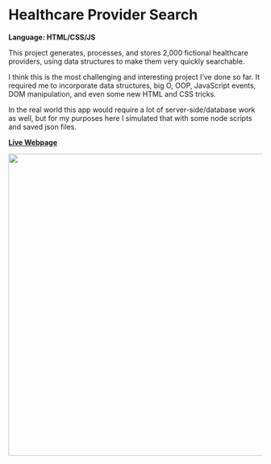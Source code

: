 # Healthcare Provider Search
<strong>Language: HTML/CSS/JS</strong>

This project generates, processes, and stores 2,000 fictional healthcare providers, using data structures to make them very quickly searchable.

I think this is the most challenging and interesting project I’ve done so far. It required me to incorporate data structures, big O, OOP, JavaScript events, DOM manipulation, and even some new HTML and CSS tricks. 

In the real world this app would require a lot of server-side/database work as well, but for my purposes here I simulated that with some node scripts and saved json files. 

<a href="http://dargacode.com/HealthcareSearch/"><b>Live Webpage</b></a>

<img src ="http://68.media.tumblr.com/1cfafabd0a959658bcda738ceb85cbbe/tumblr_inline_onwgbognpQ1tvc5hi_1280.png" width="600">
